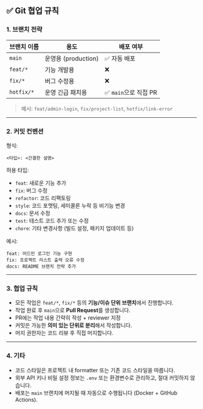 ## ✅ Git 협업 규칙

### 1. 브랜치 전략

| 브랜치 이름 | 용도 | 배포 여부 |
|------------|------|-----------|
| `main`     | 운영용 (production) | ✅ 자동 배포 |
| `feat/*`   | 기능 개발용         | ❌ |
| `fix/*`    | 버그 수정용         | ❌ |
| `hotfix/*` | 운영 긴급 패치용    | ✅ `main`으로 직접 PR |

> 예시: `feat/admin-login`, `fix/project-list`, `hotfix/link-error`

---

### 2. 커밋 컨벤션

형식:  
```
<타입>: <간결한 설명>
```

허용 타입:
- `feat`: 새로운 기능 추가
- `fix`: 버그 수정
- `refactor`: 코드 리팩토링
- `style`: 코드 포맷팅, 세미콜론 누락 등 비기능 변경
- `docs`: 문서 수정
- `test`: 테스트 코드 추가 또는 수정
- `chore`: 기타 변경사항 (빌드 설정, 패키지 업데이트 등)

예시:
```
feat: 어드민 로그인 기능 구현
fix: 프로젝트 리스트 출력 오류 수정
docs: README 브랜치 전략 추가
```

---

### 3. 협업 규칙

- 모든 작업은 `feat/*`, `fix/*` 등의 **기능/이슈 단위 브랜치**에서 진행합니다.
- 작업 완료 후 `main`으로 **Pull Request**를 생성합니다.
- PR에는 작업 내용 간략히 작성 + reviewer 지정
- 커밋은 가능한 **의미 있는 단위로 분리**해서 작성합니다.
- 머지 권한자는 코드 리뷰 후 직접 머지합니다.

---

### 4. 기타

- 코드 스타일은 프로젝트 내 formatter 또는 기존 코드 스타일을 따릅니다.
- 외부 API 키나 비밀 설정 정보는 `.env` 또는 환경변수로 관리하고, 절대 커밋하지 않습니다.
- 배포는 `main` 브랜치에 머지될 때 자동으로 수행됩니다 (Docker + GitHub Actions).
